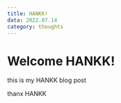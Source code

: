 ```yaml
---
title: HANKK!
data: 2022.07.14
category: thoughts
---
```


# Welcome HANKK!

this is my HANKK blog post

thanx HANKK
